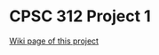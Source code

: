 # CPSC 312 Project 1

[Wiki page of this project](http://wiki.ubc.ca/Course:CPSC312-2017-CourseReqTree)
